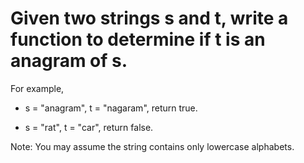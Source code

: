 # Given two strings s and t, write a function to determine if t is an anagram of s.

For example,

* s = "anagram", t = "nagaram", return true.

* s = "rat", t = "car", return false.

Note:
You may assume the string contains only lowercase alphabets.

